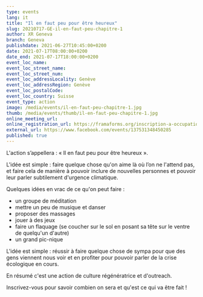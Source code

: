 ```yaml
---
type: events
lang: it
title: "Il en faut peu pour être heureux"
slug: 20210717-GE-il-en-faut-peu-chapitre-1
author: XR Geneva
branch: Geneva
publishdate: 2021-06-27T10:45:00+0200
date: 2021-07-17T08:00:00+0200
date_end: 2021-07-17T18:00:00+0200
event_loc_name: 
event_loc_street_name: 
event_loc_street_num: 
event_loc_addressLocality: Genève
event_loc_addressRegion: Genève
event_loc_postalCode: 
event_loc_country: Suisse
event_type: action
image: /media/events/il-en-faut-peu-chapitre-1.jpg
thumb: /media/events/thumb/il-en-faut-peu-chapitre-1.jpg
online_meeting_url: 
online_registration_url: https://framaforms.org/inscription-a-occupation-legal-chapitre-1-1624100669
external_url: https://www.facebook.com/events/137531348450285
published: true
---
```

L'action s’appellera : « Il en faut peu pour être heureux ».

L'idée est simple : faire quelque chose qu'on aime là où l’on ne l'attend pas, et faire cela de manière à pouvoir inclure de nouvelles personnes et pouvoir leur parler subtilement d'urgence climatique.

Quelques idées en vrac de ce qu'on peut faire :
- un groupe de méditation
- mettre un peu de musique et danser
- proposer des massages
- jouer à des jeux
- faire un flaquage (se coucher sur le sol en posant sa tête sur le ventre de quelqu'un d'autre)
- un grand pic-nique

L'idée est simple : réussir à faire quelque chose de sympa pour que des gens viennent nous voir et en profiter pour pouvoir parler de la crise écologique en cours.

En résumé c'est une action de culture régénératrice et d'outreach.

Inscrivez-vous pour savoir combien on sera et qu'est ce qui va être fait !
